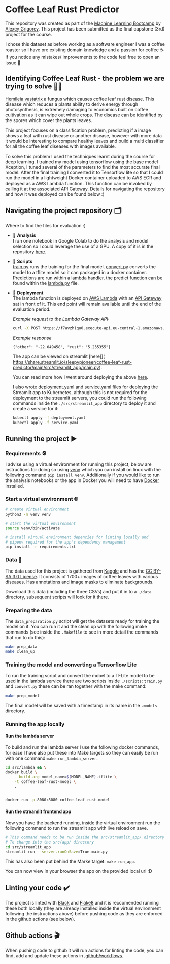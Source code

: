 # Coffee Leaf Rust Predictor

This repository was created as part of the [Machine Learning Bootcamp](https://github.com/alexeygrigorev/mlbookcamp-code/tree/master/course-zoomcamp) by [Alexey Grigorev](https://github.com/alexeygrigorev). This project has been submitted as the final capstone (3rd) project for the course.

I chose this dataset as before working as a software engineer I was a coffee roaster so I have pre existing domain knowledge and a passion for coffee ☕ If you notice any mistakes/ improvements to the code feel free to open an issue 💖

## Identifying Coffee Leaf Rust - the problem we are trying to solve 🕵️‍♀️


[Hemileia vastatrix](https://en.wikipedia.org/wiki/Hemileia_vastatrix) a fungus which causes coffee leaf rust disease. This disease which reduces a plants ability to derive energy through photosynthesis, is extremely damaging to economics built on coffee cultivation as it can wipe out whole crops. The disease can be identified by the spores which cover the plants leaves.

This project focuses on a classification problem, predicting if a image shows a leaf with rust disease or another disease, however with more data it would be interesting to compare healthy leaves and build a multi classifier for all the coffee leaf diseases with images available.

To solve this problem I used the techniques learnt during the course for deep learning. I trained my model using tensorflow using the base model Xception, I tuned several of the parameters to find the most accurate final model. After the final training I converted it to Tensorflow lite so that I could run the model in a lightweight Docker container uploaded to AWS ECR and deployed as a AWS Lambda function. This function can be invoked by calling it at the associated API Gateway. Details for navigating the repository and how it was deployed can be found below :)


## Navigating the project repository 🗂️

Where to find the files for evaluation :)

- 📂 **Analysis**  
    I ran one notebook in Google Colab to do the analysis and model selection so I could leverage the use of a GPU. A copy of it is in the repository [here](analysis/notebooks/leaf_rust_detection_exploration.ipynb).

- 📂 **Scripts**  
    [train.py](./scripts/train.py) runs the training for the final model. [convert.py](./scripts/convert.py) converts the model to a tflite model so it can packaged in a docker container. Predictions are run within a lambda handler, the predict function can be found within the [lambda.py](./src/lambda/lambda.py) file.

- 📂 **Deployment**  
    The lambda function is deployed on [AWS Lambda](https://aws.amazon.com/lambda/) with an [API Gateway](https://aws.amazon.com/api-gateway/) sat in front of it. This end point will remain available until the end of the evaluation period.
    
    
    *Example request to the Lambda Gateway API:*

    ```sh
    curl -X POST https://f7avzh1qu0.execute-api.eu-central-1.amazonaws.com/default/coffee-leaf-rust-prediction?url=https://raw.githubusercontent.com/sleepypioneer/coffee-leaf-rust-predictor/main/src/streamlit_app/static/imgs/1643.jpg

    ```

    *Example response*

    ```
    {"other": "-22.049458", "rust": "5.235355"}
    ```

    The app can be viewed on streamlit [here]]( https://share.streamlit.io/sleepypioneer/coffee-leaf-rust-predictor/main/src/streamlit_app/main.py).

    You can read more how I went around deploying the above [here](deployment.md).

    I also wrote [deployment.yaml](./src/streamlit_app/deployment.yaml) and [service.yaml](./src/streamlit_app/service.yaml) files for deploying the Streamlit app to Kubernetes, although this is not required for the deployment to the streamlit servers, you could run the following commands inside the `./src/streamlit_app` directory to deploy it and create a service for it:

    ```sh
    kubectl apply -f deployment.yaml
    kubectl apply -f service.yaml
    ```


## Running the project ▶️

### Requirements ⚙️

I advise using a virtual environment for running this project, below are instructions for doing so using [venv](https://docs.python.org/3/library/venv.html) which you can install on linux with the following command `pip install venv`. Additionally if you would like to run the analysis notebooks or the app in Docker you will need to have [Docker](https://docs.docker.com/get-docker/) installed.

### Start a virtual environment 🌐

```sh
# create virtual environment
python3 -m venv venv

# start the virtual environment
source venv/bin/activate

# install virtual environment depencies for linting locally and
# pipenv required for the app's dependency management
pip install -r requirements.txt
```

### Data 💽

The data used for this project is gathered from [Kaggle](https://www.kaggle.com/badasstechie/coffee-leaf-diseases) and has the [CC BY-SA 3.0 License](https://creativecommons.org/licenses/by-sa/3.0/). It consists of 1700+ images of coffee leaves with various diseases. Has annotations and image masks to eliminate backgrounds.

Download this data (including the three CSVs) and put it in to a `./data` directory, subsequent scripts will look for it there.

### Preparing the data

The `data_preparation.py` script will get the datasets ready for training the model on it. You can run it and the clean up with the following make commands (see inside the `.Makefile` to see in more detail the commands that run to do this):

```sh
make prep_data
make clean_up
```

### Training the model and converting a Tensorflow Lite

To run the training script and convert the mdoel to a TFLite model to be used in the lambda service there are two scripts inside `./scripts`: `train.py` and `convert.py` these can be ran together with the make command:

```sh
make prep_model
```

The final model will be saved with a timestamp in its name in the `.models` directory.

### Running the app locally

#### Run the lambda server

To build and run the lambda server I use the following docker commands, for ease I have also put these into Make targets so they can easily be run with one command `make run_lambda_server`.

```sh
cd src/lambda && \
docker build \
    --build-arg model_name=$(MODEL_NAME).tflite \
    -t coffee-leaf-rust-model \
    .


docker run -p 8080:8080 coffee-leaf-rust-model
```

#### Run the streamlit frontend app

Now you have the backend running, inside the virtual environment run the following command to run the streamlit app with live reload on save.

```sh
# This command needs to be run inside the src/streamlit_app/ directory
# To change into the src/app/ directory
cd src/streamlit_app
streamlit run --server.runOnSave=True main.py

```

This has also been put behind the Marke target: `make run_app`.

You can now view in your browser the app on the provided local url :D


## Linting your code ✔️
The project is linted with [Black](https://pypi.org/project/black/) and [Flake8](https://pypi.org/project/flake8/) and it is reccomended running these both locally (they are already installed inside the virtual environment following the instructions above) before pushing code as they are enforced in the github actions (see below).

## Github actions 🎬

When pushing code to github it will run actions for linting the code, you can find, add and update these actions in [.github/workflows](./.github/workflows).
